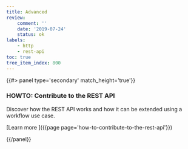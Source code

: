 ```yaml
---
title: Advanced
review:
    comment: ''
    date: '2019-07-24'
    status: ok
labels:
    - http
    - rest-api
toc: true
tree_item_index: 800
---
```


<div class="row" data-equalizer data-equalize-on="medium">
<div class="column medium-6">
{{#> panel type='secondary' match_height='true'}}

### HOWTO: Contribute to the REST API

Discover how the REST API works and how it can be extended using a workflow use case.

[Learn more&nbsp;<i class="fa fa-long-arrow-right" aria-hidden="true"></i>]({{page page='how-to-contribute-to-the-rest-api'}})

{{/panel}}
</div>
</div>
